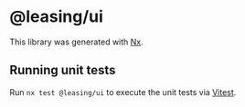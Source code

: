 # @leasing/ui

This library was generated with [Nx](https://nx.dev).

## Running unit tests

Run `nx test @leasing/ui` to execute the unit tests via [Vitest](https://vitest.dev/).
